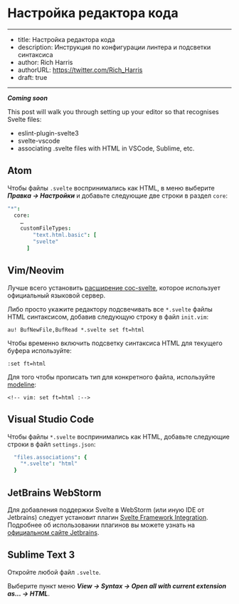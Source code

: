 # Настройка редактора кода

---
- title: Настройка редактора кода
- description: Инструкция по конфигурации линтера и подсветки синтаксиса
- author: Rich Harris
- authorURL: https://twitter.com/Rich_Harris
- draft: true
---

*__Coming soon__*

 This post will walk you through setting up your editor so that recognises Svelte files:

* eslint-plugin-svelte3
* svelte-vscode
* associating .svelte files with HTML in VSCode, Sublime, etc.

## Atom

Чтобы файлы `.svelte` воспринимались как HTML,  в меню выберите *__Правка → Настройки__* и добавьте следующие две строки в  раздел `core`:

```cson
"*":
  core:
    …
    customFileTypes:
	    "text.html.basic": [
        "svelte"
      ]
```

## Vim/Neovim

Лучше всего установить [расширение coc-svelte](https://github.com/coc-extensions/coc-svelte), которое использует официальный языковой сервер.

Либо просто укажите редактору подсвечивать все `*.svelte` файлы HTML синтаксисом, добавив следующую строку в файл `init.vim`:

```
au! BufNewFile,BufRead *.svelte set ft=html
```

Чтобы временно включить подсветку синтаксиса HTML для текущего буфера используйте:

```
:set ft=html
```

Для того чтобы прописать тип для конкретного файла, используйте [modeline](https://vim.fandom.com/wiki/Modeline_magic):

```
<!-- vim: set ft=html :-->
```

## Visual Studio Code

Чтобы файлы `*.svelte` воспринимались как HTML, добавьте следующие строки в файл `settings.json`:

```cson
  "files.associations": {
    "*.svelte": "html"
  }
```

## JetBrains WebStorm

Для добавления поддержки Svelte в WebStorm (или иную IDE от Jetbrains) следует установит плагин [Svelte Framework Integration](https://plugins.jetbrains.com/plugin/12375-svelte/). Подробнее об использовании плагинов вы можете узнать на [официальном сайте Jetbrains](https://www.jetbrains.com/help/webstorm/managing-plugins.html).

## Sublime Text 3

Откройте любой файл `.svelte`.

Выберите пункт меню *__View → Syntax → Open all with current extension as... → HTML__*.